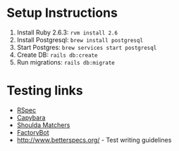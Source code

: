 # Setup Instructions

1. Install Ruby 2.6.3: `rvm install 2.6`
2. Install Postgresql: `brew install postgresql`
3. Start Postgres: `brew services start postgresql`
4. Create DB: `rails db:create`
5. Run migrations: `rails db:migrate`

# Testing links
* [RSpec](http://rspec.info/)
* [Capybara](https://github.com/teamcapybara/capybara)
* [Shoulda Matchers](https://github.com/thoughtbot/shoulda-matchers)
* [FactoryBot](https://github.com/thoughtbot/factory_bot)
* http://www.betterspecs.org/ - Test writing guidelines